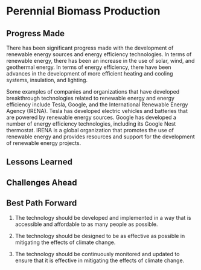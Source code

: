 # Perennial Biomass Production

## Progress Made



There has been significant progress made with the development of renewable energy sources and energy efficiency technologies. In terms of renewable energy, there has been an increase in the use of solar, wind, and geothermal energy. In terms of energy efficiency, there have been advances in the development of more efficient heating and cooling systems, insulation, and lighting.

Some examples of companies and organizations that have developed breakthrough technologies related to renewable energy and energy efficiency include Tesla, Google, and the International Renewable Energy Agency (IRENA). Tesla has developed electric vehicles and batteries that are powered by renewable energy sources. Google has developed a number of energy efficiency technologies, including its Google Nest thermostat. IRENA is a global organization that promotes the use of renewable energy and provides resources and support for the development of renewable energy projects.

## Lessons Learned



## Challenges Ahead



## Best Path Forward



1. The technology should be developed and implemented in a way that is accessible and affordable to as many people as possible.

2. The technology should be designed to be as effective as possible in mitigating the effects of climate change.

3. The technology should be continuously monitored and updated to ensure that it is effective in mitigating the effects of climate change.
